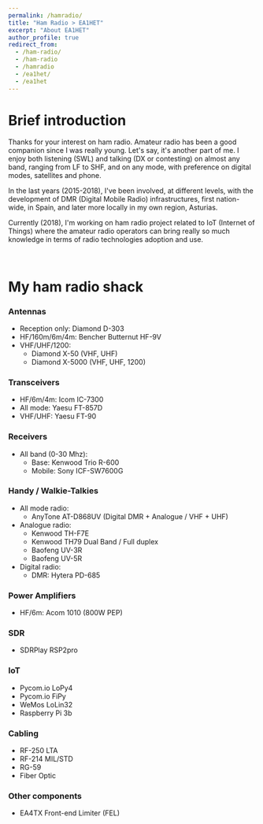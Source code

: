 ```yaml
---
permalink: /hamradio/
title: "Ham Radio > EA1HET"
excerpt: "About EA1HET"
author_profile: true
redirect_from: 
  - /ham-radio/
  - /ham-radio
  - /hamradio
  - /ea1het/
  - /ea1het
---
```


# Brief introduction
Thanks for your interest on ham radio. Amateur radio has been a good companion since I was really young. Let's say, it's another part of me. I enjoy both listening (SWL) and talking (DX or contesting) on almost any band, ranging from LF to SHF, and on any mode, with preference on digital modes, satellites and phone. 

In the last years (2015-2018), I've been involved, at different levels, with the development of DMR (Digital Mobile Radio) infrastructures, first nation-wide, in Spain, and later more locally in my own region, Asturias. 

Currently (2018), I'm working on ham radio project related to IoT (Internet of Things) where the amateur radio operators can bring really so much knowledge in terms of radio technologies adoption and use. 

<br />

# My ham radio shack
### Antennas
- Reception only: Diamond D-303
- HF/160m/6m/4m: Bencher Butternut HF-9V 
- VHF/UHF/1200: 
  - Diamond X-50 (VHF, UHF)
  - Diamond X-5000 (VHF, UHF, 1200)

### Transceivers
- HF/6m/4m: Icom IC-7300
- All mode: Yaesu FT-857D
- VHF/UHF: Yaesu FT-90 

### Receivers
- All band (0-30 Mhz): 
    - Base: Kenwood Trio R-600
    - Mobile: Sony ICF-SW7600G

### Handy / Walkie-Talkies
- All mode radio:
   - AnyTone AT-D868UV (Digital DMR + Analogue / VHF + UHF)
- Analogue radio:
   - Kenwood TH-F7E
   - Kenwood TH79 Dual Band / Full duplex
   - Baofeng UV-3R
   - Baofeng UV-5R
- Digital radio:
   - DMR: Hytera PD-685 

### Power Amplifiers
- HF/6m: Acom 1010 (800W PEP)

### SDR
- SDRPlay RSP2pro

### IoT
- Pycom.io LoPy4
- Pycom.io FiPy
- WeMos LoLin32
- Raspberry Pi 3b

### Cabling
- RF-250 LTA
- RF-214 MIL/STD
- RG-59
- Fiber Optic

### Other components
- EA4TX Front-end Limiter (FEL)